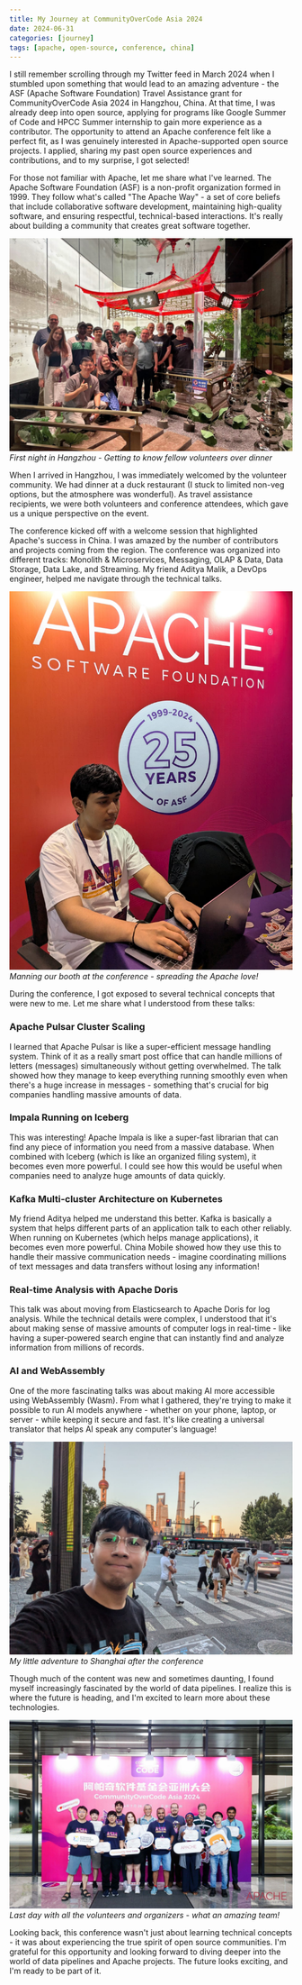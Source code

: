 ```yaml
---
title: My Journey at CommunityOverCode Asia 2024
date: 2024-06-31
categories: [journey]
tags: [apache, open-source, conference, china]
---
```


I still remember scrolling through my Twitter feed in March 2024 when I stumbled upon something that would lead to an amazing adventure - the ASF (Apache Software Foundation) Travel Assistance grant for CommunityOverCode Asia 2024 in Hangzhou, China. At that time, I was already deep into open source, applying for programs like Google Summer of Code and HPCC Summer internship to gain more experience as a contributor. The opportunity to attend an Apache conference felt like a perfect fit, as I was genuinely interested in Apache-supported open source projects. I applied, sharing my past open source experiences and contributions, and to my surprise, I got selected!

For those not familiar with Apache, let me share what I've learned. The Apache Software Foundation (ASF) is a non-profit organization formed in 1999. They follow what's called "The Apache Way" - a set of core beliefs that include collaborative software development, maintaining high-quality software, and ensuring respectful, technical-based interactions. It's really about building a community that creates great software together.

![Day 0 Dinner](https://raw.githubusercontent.com/error9098x/avijourney/main/avijourney/static/images/coc_group.jpg)
*First night in Hangzhou - Getting to know fellow volunteers over dinner*

When I arrived in Hangzhou, I was immediately welcomed by the volunteer community. We had dinner at a duck restaurant (I stuck to limited non-veg options, but the atmosphere was wonderful). As travel assistance recipients, we were both volunteers and conference attendees, which gave us a unique perspective on the event.

The conference kicked off with a welcome session that highlighted Apache's success in China. I was amazed by the number of contributors and projects coming from the region. The conference was organized into different tracks: Monolith & Microservices, Messaging, OLAP & Data, Data Storage, Data Lake, and Streaming. My friend Aditya Malik, a DevOps engineer, helped me navigate through the technical talks.

![At the Conference Booth](https://raw.githubusercontent.com/error9098x/avijourney/main/avijourney/static/images/coc_asia_work.jpg)
*Manning our booth at the conference - spreading the Apache love!*

During the conference, I got exposed to several technical concepts that were new to me. Let me share what I understood from these talks:

### Apache Pulsar Cluster Scaling
I learned that Apache Pulsar is like a super-efficient message handling system. Think of it as a really smart post office that can handle millions of letters (messages) simultaneously without getting overwhelmed. The talk showed how they manage to keep everything running smoothly even when there's a huge increase in messages - something that's crucial for big companies handling massive amounts of data.

### Impala Running on Iceberg
This was interesting! Apache Impala is like a super-fast librarian that can find any piece of information you need from a massive database. When combined with Iceberg (which is like an organized filing system), it becomes even more powerful. I could see how this would be useful when companies need to analyze huge amounts of data quickly.

### Kafka Multi-cluster Architecture on Kubernetes
My friend Aditya helped me understand this better. Kafka is basically a system that helps different parts of an application talk to each other reliably. When running on Kubernetes (which helps manage applications), it becomes even more powerful. China Mobile showed how they use this to handle their massive communication needs - imagine coordinating millions of text messages and data transfers without losing any information!

### Real-time Analysis with Apache Doris
This talk was about moving from Elasticsearch to Apache Doris for log analysis. While the technical details were complex, I understood that it's about making sense of massive amounts of computer logs in real-time - like having a super-powered search engine that can instantly find and analyze information from millions of records.

### AI and WebAssembly
One of the more fascinating talks was about making AI more accessible using WebAssembly (Wasm). From what I gathered, they're trying to make it possible to run AI models anywhere - whether on your phone, laptop, or server - while keeping it secure and fast. It's like creating a universal translator that helps AI speak any computer's language!


![Post-Conference Adventure](https://raw.githubusercontent.com/error9098x/avijourney/main/avijourney/static/images/coc_shanghai.jpg)
*My little adventure to Shanghai after the conference*

Though much of the content was new and sometimes daunting, I found myself increasingly fascinated by the world of data pipelines. I realize this is where the future is heading, and I'm excited to learn more about these technologies.

![Group Photo](https://raw.githubusercontent.com/error9098x/avijourney/main/avijourney/static/images/coc_asia.jpeg)
*Last day with all the volunteers and organizers - what an amazing team!*

Looking back, this conference wasn't just about learning technical concepts - it was about experiencing the true spirit of open source communities. I'm grateful for this opportunity and looking forward to diving deeper into the world of data pipelines and Apache projects. The future looks exciting, and I'm ready to be part of it.
